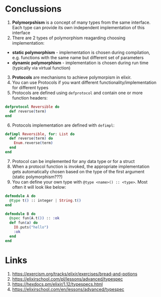 # Conclussions
1. **Polymorpshism** is a concept of many types from the same interface. Each type can provide its own independent implementation of this interface
2. There are 2 types of polymorphism reagarding choosing implementation:
- **static polymorphism** - implementation is chosen during compilation, e.g. functions with the same name but different set of parameters
- **dynamic polymorphism** - implementation is chosen during run time (typically via virtual function)
3. **Protocols** are mechanisms to achieve polymorpism in elixir. 
4. You can use Protocols if you want different functionality/implementation for different types
5. Protocols are defined using `defprotocol` and contain one or more function headers:
```elixir
defprotocol Reversible do
  def reverse(term)
end
```
6. Protocols implementation are defined with `defimpl`:
```elixir
defimpl Reversible, for: List do
  def reverse(term) do
    Enum.reverse(term)
  end
end
```
7. Protocol can be implemented for any data type or for a struct
8. When a protocol function is invoked, the appropriate implementation gets automatically chosen based on the type of the first argument (static polymorphism???)
9. You can define your own type with `@type <name>() :: <type>`. Most often it will look like below:
```elixir
defmodule A do
  @type t() :: integer | String.t()
end

defmodule B do
  @spec fun(A.t()) :: :ok
  def fun(a) do
    IO.puts("hello")
    :ok
  end
end
```


# Links
1. https://exercism.org/tracks/elixir/exercises/bread-and-potions
2. https://elixirschool.com/pl/lessons/advanced/typespec
3. https://hexdocs.pm/elixir/1.12/typespecs.html
4. https://elixirschool.com/en/lessons/advanced/typespec
